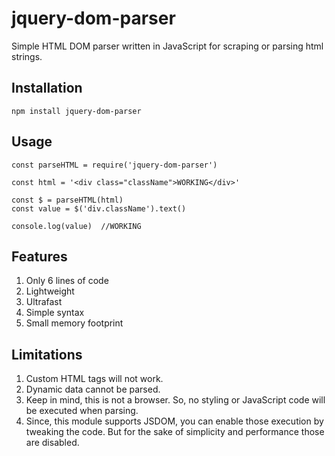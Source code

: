 # jquery-dom-parser

Simple HTML DOM parser written in JavaScript for scraping or parsing html strings.

## Installation
`npm install jquery-dom-parser`

## Usage
```
const parseHTML = require('jquery-dom-parser')

const html = '<div class="className">WORKING</div>'

const $ = parseHTML(html)
const value = $('div.className').text()

console.log(value)  //WORKING

```

## Features
1. Only 6 lines of code
2. Lightweight
3. Ultrafast
4. Simple syntax
5. Small memory footprint

## Limitations

1. Custom HTML tags will not work.
2. Dynamic data cannot be parsed.
3. Keep in mind, this is not a browser. So, no styling or JavaScript code will be executed when parsing.
4. Since, this module supports JSDOM, you can enable those execution by tweaking the code. But for the sake of simplicity and performance those are disabled.
